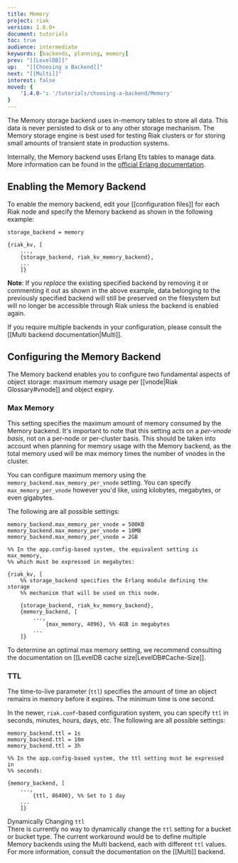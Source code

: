 ```yaml
---
title: Memory
project: riak
version: 1.0.0+
document: tutorials
toc: true
audience: intermediate
keywords: [backends, planning, memory]
prev: "[[LevelDB]]"
up:   "[[Choosing a Backend]]"
next: "[[Multi]]"
interest: false
moved: {
    '1.4.0-': '/tutorials/choosing-a-backend/Memory'
}
---
```


The Memory storage backend uses in-memory tables to store all data.
This data is never persisted to disk or to any other storage mechanism.
The Memory storage engine is best used for testing Riak clusters or for
storing small amounts of transient state in production systems.

Internally, the Memory backend uses Erlang Ets tables to manage data.
More information can be found in the
[official Erlang documentation](http://www.erlang.org/doc/man/ets.html).

## Enabling the Memory Backend

To enable the memory backend, edit your [[configuration files]] for each
Riak node and specify the Memory backend as shown in the following
example:

```riakconf
storage_backend = memory
```

```appconfig
{riak_kv, [
    ...,
    {storage_backend, riak_kv_memory_backend},
    ...
    ]}
```

**Note**: If you *replace* the existing specified backend by removing it
or commenting it out as shown in the above example, data belonging to
the previously specified backend will still be preserved on the
filesystem but will no longer be accessible through Riak unless the
backend is enabled again.

If you require multiple backends in your configuration, please consult
the [[Multi backend documentation|Multi]].

## Configuring the Memory Backend

The Memory backend enables you to configure two fundamental aspects of
object storage: maximum memory usage per [[vnode|Riak Glossary#vnode]]
and object expiry.

### Max Memory

This setting specifies the maximum amount of memory consumed by the
Memory backend. It's important to note that this setting acts on a 
*per-vnode basis*, not on a per-node or per-cluster basis. This should
be taken into account when planning for memory usage with the Memory
backend, as the total memory used will be max memory times the number
of vnodes in the cluster.

You can configure maximum memory using the `memory_backend.max_memory_per_vnode`
setting. You can specify `max_memory_per_vnode` however you'd like,
using kilobytes, megabytes, or even gigabytes.

The following are all possible settings:

```riakconf
memory_backend.max_memory_per_vnode = 500KB
memory_backend.max_memory_per_vnode = 10MB
memory_backend.max_memory_per_vnode = 2GB
```

```appconfig
%% In the app.config-based system, the equivalent setting is max_memory,
%% which must be expressed in megabytes:

{riak_kv, [
    %% storage_backend specifies the Erlang module defining the storage
    %% mechanism that will be used on this node.

    {storage_backend, riak_kv_memory_backend},
    {memory_backend, [
        ...,
            {max_memory, 4096}, %% 4GB in megabytes
        ...
    ]}
```

To determine an optimal max memory setting, we recommend consulting the
documentation on [[LevelDB cache size|LevelDB#Cache-Size]].

### TTL

The time-to-live parameter (`ttl`) specifies the amount of time an
object remains in memory before it expires. The minimum time is one
second.

In the newer, `riak.conf`-based configuration system, you can specify
`ttl` in seconds, minutes, hours, days, etc. The following are all
possible settings:

```riakconf
memory_backend.ttl = 1s
memory_backend.ttl = 10m
memory_backend.ttl = 3h
```

```appconfig
%% In the app.config-based system, the ttl setting must be expressed in
%% seconds:

{memory_backend, [
    ...,
        {ttl, 86400}, %% Set to 1 day
    ...
    ]}
```

<div class="note">
<div class="title">Dynamically Changing <code>ttl</code></div>
There is currently no way to dynamically change the <code>ttl</code>
setting for a bucket or bucket type. The current workaround would be to
define multiple Memory backends using the Multi backend, each with
different <code>ttl</code> values. For more information, consult the
documentation on the [[Multi]] backend.
</div>

